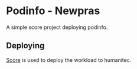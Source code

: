 # Podinfo - Newpras

A simple score project deploying podinfo.

## Deploying

[Score](https://score.dev/) is used to deploy the workload to humanitec.
